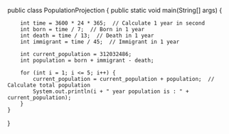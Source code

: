 






public class PopulationProjection {
    public static void main(String[] args) {
    	
    	int time = 3600 * 24 * 365;  // Calculate 1 year in second
		int born = time / 7;  // Born in 1 year
		int death = time / 13;  // Death in 1 year
		int immigrant = time / 45;  // Immigrant in 1 year

		int current_population = 312032486;
		int population = born + immigrant - death;

		for (int i = 1; i <= 5; i++) {
			current_population = current_population + population;  // Calculate total population
			System.out.println(i + " year population is : " + current_population);
		}
    }
}
